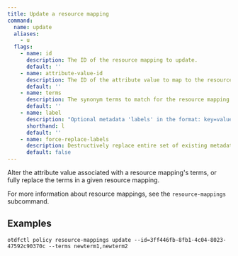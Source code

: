 ```yaml
---
title: Update a resource mapping
command:
  name: update
  aliases:
    - u
  flags:
    - name: id
      description: The ID of the resource mapping to update.
      default: ''
    - name: attribute-value-id
      description: The ID of the attribute value to map to the resource.
      default: ''
    - name: terms
      description: The synonym terms to match for the resource mapping.
      default: ''
    - name: label
      description: "Optional metadata 'labels' in the format: key=value"
      shorthand: l
      default: ''
    - name: force-replace-labels
      description: Destructively replace entire set of existing metadata 'labels' with any provided to this command
      default: false
---
```


Alter the attribute value associated with a resource mapping's terms, or fully replace the terms in a given resource mapping.

For more information about resource mappings, see the `resource-mappings` subcommand.

## Examples

```shell
otdfctl policy resource-mappings update --id=3ff446fb-8fb1-4c04-8023-47592c90370c --terms newterm1,newterm2
```

